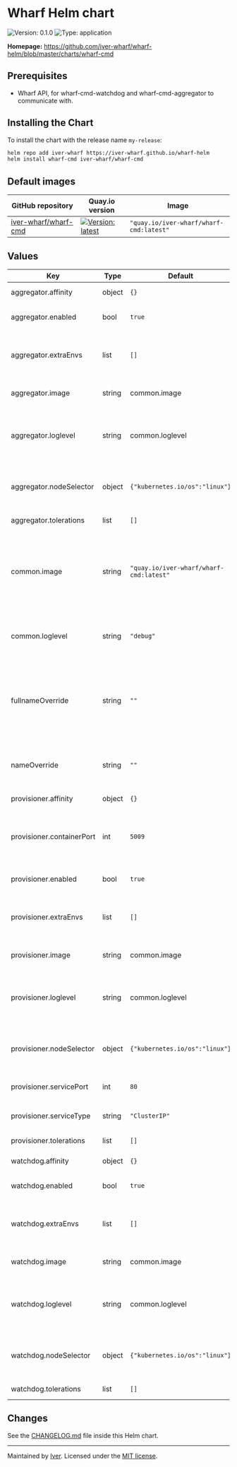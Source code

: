# Wharf Helm chart

![Version: 0.1.0](https://img.shields.io/badge/Version-0.1.0-informational?style=flat-square)
![Type: application](https://img.shields.io/badge/Type-application-informational?style=flat-square)

**Homepage:** <https://github.com/iver-wharf/wharf-helm/blob/master/charts/wharf-cmd>

## Prerequisites

- Wharf API, for wharf-cmd-watchdog and wharf-cmd-aggregator to
  communicate with.

## Installing the Chart

To install the chart with the release name `my-release`:

```sh
helm repo add iver-wharf https://iver-wharf.github.io/wharf-helm
helm install wharf-cmd iver-wharf/wharf-cmd
```

## Default images

| GitHub repository | Quay.io version | Image
| ----------------- | --------------- | -----
| [iver-wharf/wharf-cmd](https://github.com/iver-wharf/wharf-cmd) | [![Version: latest](https://img.shields.io/badge/Version-latest-informational?style=flat-square)](https://quay.io/repository/iver-wharf/wharf-cmd) |`"quay.io/iver-wharf/wharf-cmd:latest"`

## Values

| Key | Type | Default | Description |
|-----|------|---------|-------------|
| aggregator.affinity | object | `{}` | [Read more (kubernetes.io/docs)](https://kubernetes.io/docs/concepts/scheduling-eviction/assign-pod-node/#affinity-and-anti-affinity) |
| aggregator.enabled | bool | `true` | Enable the wharf-cmd-aggregator component. |
| aggregator.extraEnvs | list | `[]` | Environment variables to add to the container. [Read more (kubernetes.io)](https://kubernetes.io/docs/tasks/inject-data-application/define-environment-variable-container/) |
| aggregator.image | string | common.image | Docker image of wharf-cmd-provisioner. |
| aggregator.loglevel | string | common.loglevel | Logging level for wharf-cmd-provisioner. Possible values: `debug`, `info`, `warn`, `error`, and `panic`. |
| aggregator.nodeSelector | object | `{"kubernetes.io/os":"linux"}` | Selects which node to run on, based on node labels. [Read more (kubernetes.io/docs)](https://kubernetes.io/docs/tasks/configure-pod-container/assign-pods-nodes/) |
| aggregator.tolerations | list | `[]` | [Read more (kubernetes.io/docs)](https://kubernetes.io/docs/concepts/scheduling-eviction/taint-and-toleration/) |
| common.image | string | `"quay.io/iver-wharf/wharf-cmd:latest"` | Default Docker image for all components. The same image can be used for all wharf-cmd components as it uses the same binary to perform the different tasks. |
| common.loglevel | string | `"debug"` | Default logging level for all components. Possible values: `debug`, `info`, `warn`, `error`, and `panic`. |
| fullnameOverride | string | `""` | String to fully override the pod and service names. If set, deployments, services, ingresses, *etc*, will use this name, and `nameOverride` will be ignored. |
| nameOverride | string | `""` | String to partially override the pod and service names. Will maintain the release name. |
| provisioner.affinity | object | `{}` | [Read more (kubernetes.io/docs)](https://kubernetes.io/docs/concepts/scheduling-eviction/assign-pod-node/#affinity-and-anti-affinity) |
| provisioner.containerPort | int | `5009` | Container port. This needs to correlate to the port that the application listens on. [Read more (kubernetes.io/docs)](https://kubernetes.io/docs/concepts/services-networking/service/#defining-a-service) |
| provisioner.enabled | bool | `true` | Enable the wharf-cmd-provisioner component. |
| provisioner.extraEnvs | list | `[]` | Environment variables to add to the container. [Read more (kubernetes.io)](https://kubernetes.io/docs/tasks/inject-data-application/define-environment-variable-container/) |
| provisioner.image | string | common.image | Docker image of wharf-cmd-provisioner. |
| provisioner.loglevel | string | common.loglevel | Logging level for wharf-cmd-provisioner. Possible values: `debug`, `info`, `warn`, `error`, and `panic`. |
| provisioner.nodeSelector | object | `{"kubernetes.io/os":"linux"}` | Selects which node to run on, based on node labels. [Read more (kubernetes.io/docs)](https://kubernetes.io/docs/tasks/configure-pod-container/assign-pods-nodes/) |
| provisioner.servicePort | int | `80` | Service port. [Read more (kubernetes.io/docs)](https://kubernetes.io/docs/concepts/services-networking/service/#defining-a-service) |
| provisioner.serviceType | string | `"ClusterIP"` | Service type. [Read more (kubernetes.io/docs)](https://kubernetes.io/docs/concepts/services-networking/service/#publishing-services-service-types) |
| provisioner.tolerations | list | `[]` | [Read more (kubernetes.io/docs)](https://kubernetes.io/docs/concepts/scheduling-eviction/taint-and-toleration/) |
| watchdog.affinity | object | `{}` | [Read more (kubernetes.io/docs)](https://kubernetes.io/docs/concepts/scheduling-eviction/assign-pod-node/#affinity-and-anti-affinity) |
| watchdog.enabled | bool | `true` | Enable the wharf-cmd-watchdog component. |
| watchdog.extraEnvs | list | `[]` | Environment variables to add to the container. [Read more (kubernetes.io)](https://kubernetes.io/docs/tasks/inject-data-application/define-environment-variable-container/) |
| watchdog.image | string | common.image | Docker image of wharf-cmd-provisioner. |
| watchdog.loglevel | string | common.loglevel | Logging level for wharf-cmd-provisioner. Possible values: `debug`, `info`, `warn`, `error`, and `panic`. |
| watchdog.nodeSelector | object | `{"kubernetes.io/os":"linux"}` | Selects which node to run on, based on node labels. [Read more (kubernetes.io/docs)](https://kubernetes.io/docs/tasks/configure-pod-container/assign-pods-nodes/) |
| watchdog.tolerations | list | `[]` | [Read more (kubernetes.io/docs)](https://kubernetes.io/docs/concepts/scheduling-eviction/taint-and-toleration/) |

## Changes

See the [CHANGELOG.md](./CHANGELOG.md) file inside this Helm chart.

---

Maintained by [Iver](https://www.iver.com/en).
Licensed under the [MIT license](https://github.com/iver-wharf/wharf-helm/blob/master/LICENSE).
